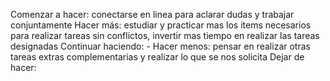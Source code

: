 Comenzar a hacer: conectarse en linea para aclarar dudas y trabajar conjuntamente
Hacer más: estudiar y practicar mas los items necesarios para realizar tareas sin conflictos, invertir mas tiempo en realizar las tareas designadas
Continuar haciendo: - 
Hacer menos: pensar en realizar otras tareas extras complementarias y realizar lo que se nos solicita
Dejar de hacer: 

